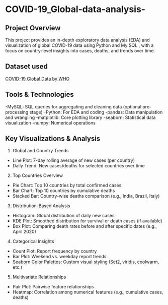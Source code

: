 # COVID-19_Global-data-analysis-
## Project Overview 
This project provides an in-depth exploratory data analysis (EDA) and visualization of global COVID-19 data using Python and My SQL , 
with a focus on country-level insights into cases, deaths, and trends over time.

## Dataset used
<a href= "https://github.com/Manjari0522/COVID-19_Global-data-analysis-/blob/main/covid19_global.csv">COVID-19 Global Data by WHO</a>

## Tools & Technologies
-MySQL: SQL queries for aggregating and cleaning data (optional pre-processing stage)
-Python: For EDA and coding 
-pandas: Data manipulation and wrangling
-matplotlib: Core plotting library
-seaborn: Statistical data visualization
-numpy: Numerical operations

## Key Visualizations & Analysis
1. Global and Country Trends
- Line Plot: 7-day rolling average of new cases (per country)
- Daily Trend: New cases/deaths for selected countries over time

2. Top Countries Overview
- Pie Chart: Top 10 countries by total confirmed cases
- Bar Chart: Top 10 countries by cumulative deaths
- Stacked Bar: Country-wise deaths comparison (e.g., India, Brazil, Italy)

3. Distribution-Based Analysis
- Histogram: Global distribution of daily new cases
- KDE Plot: Smoothed distribution for survival or death cases (if available)
- Box Plot: Comparing death rates before and after specific dates (e.g., April 2020)

4. Categorical Insights
- Count Plot: Report frequency by country
- Bar Plot: Weekend vs. weekday report trends
- Seaborn Color Palettes: Custom visual styling (Set2, viridis, coolwarm, etc.)

5. Multivariate Relationships
- Pair Plot: Pairwise feature relationships
- Heatmap: Correlation among numerical features (e.g., cumulative cases, deaths)



